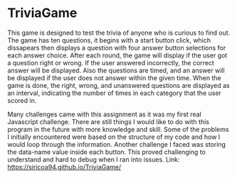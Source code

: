 # TriviaGame
This game is designed to test the trivia of anyone who is curious to find out.
The game has ten questions, it begins with a start button click, which dissapears
then displays a question with four answer button selections for each answer choice.
After each round, the game will display if the user got a question right or wrong.
If the user answered incorrectly, the correct answer will be displayed. Also the questions
are timed, and an answer will be displayed if the user does not answer within the given time.
When the game is done, the right, wrong, and unanswered questions are displayed as an interval, indicating
the number of times in each category that the user scored in.

Many challenges came with this assignment as it was my first real Javascript challenge. There are
still things I would like to do with this program in the future with more knowledge and skill. Some of the problems I initially encountered were based on the structure of my code and how I would loop through the information. Another challenge I faced was storing the data-name value inside each button. This proved challenging to understand and hard to debug when I ran into issues.
Link: https://siricoa94.github.io/TriviaGame/
